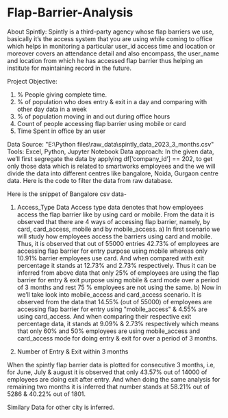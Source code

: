 # Flap-Barrier-Analysis
About Spintly:
Spintly is a third-party agency whose flap barriers we use, basically it’s the access system that you are using while coming to office which helps in monitoring a particular user_id access time and location or moreover covers an attendance detail and also encompass, the user_name and location from which he has accessed flap barrier thus helping an institute for maintaining record in the future.

Project Objective: 
1) % People giving complete time.
2) % of population who does entry & exit in a day and comparing with other day data in a week
3) % of population moving in and out during office hours
4) Count of people accessing flap barrier using mobile or card
5) Time Spent in office by an user 

Data Source: "E:\Python files\raw_data\spintly_data_2023_3_months.csv" Tools: Excel, Python, Jupyter Notebook
Data approach:
In the given data, we’ll first segregate the data by applying df[‘company_id’] == 202, to get only those data which is related to smartworks employees and the we will divide the data into different centres like bangalore, Noida, Gurgaon centre data.
Here is the code to filter the data from raw database.
 

Here is the snippet of Bangalore csv data-

 

1)	Access_Type Data
Access type data denotes that how employees access the flap barrier like by using card or mobile. From the data it is observed that there are 4 ways of accessing flap barrier, namely, by card, card_access, mobile and by mobile_access.
a)
In first scenario we will study how employees access the barriers using card and mobile.
Thus, it is observed that out of 55000 entries 42.73% of employees are accessing flap barrier for entry purpose using mobile whereas only 10.91% barrier employees use card. And when compared with exit percentage it stands at 12.73% and 2.73% respectively.
Thus it can be inferred from above data that only 25% of employees are using the flap barrier for entry & exit purpose using mobile &  card mode over a period of 3 months and rest 75 % employees are not using the same.
b)
Now in we’ll take look into mobile_access and card_access scenario.
It is observed from the data that 14.55% (out of 55000) of employees are accessing flap barrier for entry using "mobile_access" & 4.55% are using card_access. And when comparing their respective exit percentage data, it stands at 9.09% & 2.73% respectively which means that only 60% and 50% employees are using mobile_access and card_access mode for doing entry & exit for over a period of 3 months.

2)	Number of Entry & Exit within 3 months

When the spintly flap barrier data is plotted for consecutive 3 months, i.e, for June, July & august it is observed that only 43.57% out of 14000 of employees are doing exit after entry. And when doing the same analysis for remaining two months it is inferred that number stands at 
58.21% out of 5286 & 40.22% out of 1801.

Similary Data for other city is inferred.
